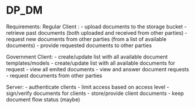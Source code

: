 # DP_DM
Requirements:
Regular Client :
	- upload documents to the storage bucket
	- retrieve past documents (both uploaded and received from other parties)
	- request new documents from other parties (from a list of available documents)
	- provide requested documents to other parties

Government Client:
	- create/update list with all available document templates/models
	- create/update list with all available documents for request
	- view all emited documents
	- view and answer document requests
	- request documents from other parties

Server:
	- authenticate clients
	- limit access based on access level
	- sign/verify documents for clients
	- store/provide client documents
	- keep document flow status (maybe)